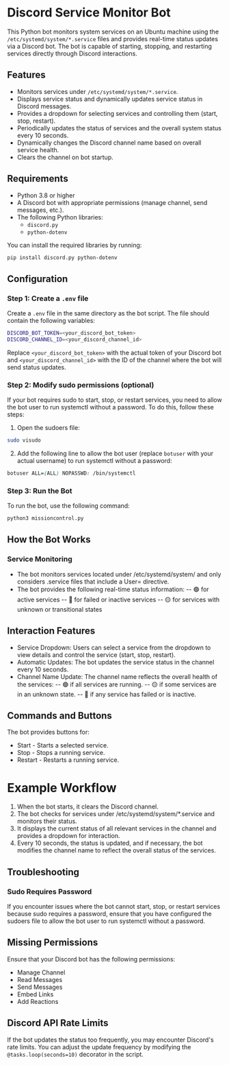 # Discord Service Monitor Bot

This Python bot monitors system services on an Ubuntu machine using the `/etc/systemd/system/*.service` files and provides real-time status updates via a Discord bot. The bot is capable of starting, stopping, and restarting services directly through Discord interactions.

## Features

- Monitors services under `/etc/systemd/system/*.service`.
- Displays service status and dynamically updates service status in Discord messages.
- Provides a dropdown for selecting services and controlling them (start, stop, restart).
- Periodically updates the status of services and the overall system status every 10 seconds.
- Dynamically changes the Discord channel name based on overall service health.
- Clears the channel on bot startup.

## Requirements

- Python 3.8 or higher
- A Discord bot with appropriate permissions (manage channel, send messages, etc.).
- The following Python libraries:
  - `discord.py`
  - `python-dotenv`

You can install the required libraries by running:

```bash
pip install discord.py python-dotenv
```
## Configuration
### Step 1: Create a `.env` file
Create a `.env` file in the same directory as the bot script. The file should contain the following variables:
```bash
DISCORD_BOT_TOKEN=<your_discord_bot_token>
DISCORD_CHANNEL_ID=<your_discord_channel_id>
```
Replace `<your_discord_bot_token>` with the actual token of your Discord bot and `<your_discord_channel_id>` with the ID of the channel where the bot will send status updates.

### Step 2: Modify sudo permissions (optional)
If your bot requires sudo to start, stop, or restart services, you need to allow the bot user to run systemctl without a password. To do this, follow these steps:

1. Open the sudoers file:
```bash
sudo visudo
```
2. Add the following line to allow the bot user (replace `botuser` with your actual username) to run systemctl without a password:
```css
botuser ALL=(ALL) NOPASSWD: /bin/systemctl
```
### Step 3: Run the Bot
To run the bot, use the following command:
```bash
python3 missioncontrol.py
```
## How the Bot Works
### Service Monitoring
- The bot monitors services located under /etc/systemd/system/ and only considers .service files that include a User= directive.
- The bot provides the following real-time status information:
-- 🟢 for active services
-- 🔴 for failed or inactive services
-- 🟡 for services with unknown or transitional states
## Interaction Features
- Service Dropdown: Users can select a service from the dropdown to view details and control the service (start, stop, restart).
- Automatic Updates: The bot updates the service status in the channel every 10 seconds.
- Channel Name Update: The channel name reflects the overall health of the services:
-- 🟢 if all services are running.
-- 🟡 if some services are in an unknown state.
-- 🔴 if any service has failed or is inactive.
## Commands and Buttons
The bot provides buttons for:
- Start - Starts a selected service.
- Stop - Stops a running service.
- Restart - Restarts a running service.
# Example Workflow
1. When the bot starts, it clears the Discord channel.
2. The bot checks for services under /etc/systemd/system/*.service and monitors their status.
3. It displays the current status of all relevant services in the channel and provides a dropdown for interaction.
4. Every 10 seconds, the status is updated, and if necessary, the bot modifies the channel name to reflect the overall status of the services.
## Troubleshooting
### Sudo Requires Password
If you encounter issues where the bot cannot start, stop, or restart services because sudo requires a password, ensure that you have configured the sudoers file to allow the bot user to run systemctl without a password.
## Missing Permissions
Ensure that your Discord bot has the following permissions:
- Manage Channel
- Read Messages
- Send Messages
- Embed Links
- Add Reactions
## Discord API Rate Limits
If the bot updates the status too frequently, you may encounter Discord's rate limits. You can adjust the update frequency by modifying the `@tasks.loop(seconds=10)` decorator in the script.
